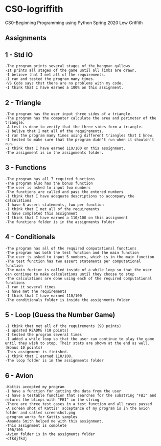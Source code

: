 # CS0-logriffith
CS0-Beginning Programming using Python
Spring 2020
Lew Griffith
## Assignments
## 1 - Std IO
    -The program prints several stages of the hangman gallows.
    -It prints all stages of the game until all limbs are drawn.
    -I believe that I met all of the requirements.
    -I ran and tested the program many times.
    -VS Code says that there are no problems with my code.
    -I think that I have earned a 100% on this assignment.

## 2 - Triangle
    -The program has the user input three sides of a triangle.
    -The program has the computer calculate the area and perimeter of the triangle.
    -A test is done to verify that the three sides form a triangle.
    -I belive that I met all of the requirements.
    -I ran the program many times using different triangles that I knew.
    -I tested to make sure that the program didn't run when it shouldn't run.
    -I think that I have earned 110/100 on this assignment.
    -The assignment is in the assignments folder.

## 3 - Functions
    -The program has all 7 required functions
    -The program also has the bonus function
    -The user is asked to input two numbers
    -The functions are called and pass the entered numbers
    -I think that I have adequate descriptions to accompany the calculations
    -I have 8 assert statements, two per function
    -I think that I met all of the requirements
    -I have completed this assignment
    -I think that I have earned a 110/100 on this assignment
    -The functions folder is in the assignments folder

## 4 - Conditionals
    -The program has all of the required computational functions
    -The program has both the test function and the main function
    -The user is asked to input 5 numbers, which is in the main function
    -The test function has two assert statements per computational function
    -The main fuction is called inside of a while loop so that the user can continue to make calculations until they choose to stop
    -The calculations are done using each of the required computational functions
    -I ran it several times
    -I have met the requirements
    -I think that I have earned 110/100
    -The conditionals folder is inside the assignments folder

## 5 - Loop (Guess the Number Game)
    -I think that met all of the requirements (90 points)
    -I updated README (10 points)
    -I tested the program several times
    -I added a while loop so that the user can continue to play the game until they wish to stop. Their stats are shown at the end as well. (Bonus 10 points)
    -This assignment is finished.
    -I think that I earned 110/100.
    -The loop folder is in the assignments folder

## 6 - Avion
    -Kattis accepted my program
    -I have a function for getting the data from the user
    -I have a testable function that searches for the substring "FBI" and returns the blimps with "FBI" in the string
    -There are three test cases in a test function and all cases passed
    -A screen shot of Kattis' acceptance of my program is in the avion folder and called screenshot.png
    -program works for Kattis samples
    -Amanda Smith helped me with this assignment. 
    -This assignment is complete
    -100/100
    -Avion folder is in the assigments folder
    -dfkdjfkdj




